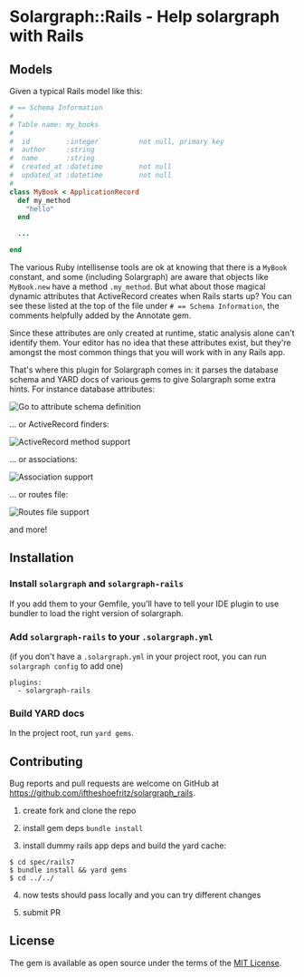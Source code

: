 # Solargraph::Rails - Help solargraph with Rails

## Models
Given a typical Rails model like this:

```ruby
# == Schema Information
#
# Table name: my_books
#
#  id         :integer          not null, primary key
#  author     :string
#  name       :string
#  created_at :datetime         not null
#  updated_at :datetime         not null
#
class MyBook < ApplicationRecord
  def my_method
    "hello"
  end

  ...

end
```

The various Ruby intellisense tools are ok at knowing that there is a `MyBook` constant, and some (including Solargraph) are aware that objects like `MyBook.new` have a method `.my_method`. But what about those magical dynamic attributes that ActiveRecord creates when Rails starts up? You can see these listed at the top of the file under `# == Schema Information`, the comments helpfully added by the Annotate gem.

Since these attributes are only created at runtime, static analysis alone can't identify them. Your editor has no idea that these attributes exist, but they're amongst the most common things that you will work with in any Rails app.

That's where this plugin for Solargraph comes in: it parses the database schema and YARD docs of various gems to give Solargraph some extra hints. For instance database attributes:

 ![Go to attribute schema definition](assets/sg_rails_1_0_go_to_attribute_definition.gif)

 ... or ActiveRecord finders:

 ![ActiveRecord method support](assets/sg_rails_1_0_activerecord_support.gif)

 ... or associations:

 ![Association support](assets/sg_rails_1_0_association_completion.gif)

 ... or routes file:

 ![Routes file support](assets/sg_rails_1_0_routes_support.gif)

and more!

## Installation

###  Install `solargraph` and `solargraph-rails`

If you add them to your Gemfile, you'll have to tell your IDE plugin to use bundler to load the right version of solargraph.

### Add `solargraph-rails` to your `.solargraph.yml`

(if you don't have a `.solargraph.yml` in your project root, you can run `solargraph config` to add one)

```
plugins:
  - solargraph-rails
```

### Build YARD docs
In the project root, run `yard gems`.

## Contributing
Bug reports and pull requests are welcome on GitHub at https://github.com/iftheshoefritz/solargraph_rails.

1. create fork and clone the repo

2. install gem deps `bundle install`

3. install dummy rails app deps and build the yard cache:

```
$ cd spec/rails7
$ bundle install && yard gems
$ cd ../../
```

4. now tests should pass locally and you can try different changes

5. submit PR

## License

The gem is available as open source under the terms of the [MIT License](https://opensource.org/licenses/MIT).
